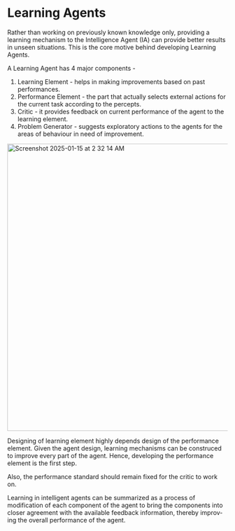 
# Learning Agents

Rather than working on previously known knowledge only, providing a learning mechanism to the Intelligence Agent (IA) can provide better results in unseen situations. This is the core motive behind developing Learning Agents.

A Learning Agent has 4 major components - 

1) Learning Element - helps in making improvements based on past performances.
2) Performance Element - the part that actually selects external actions for the current task according to the percepts.
3) Critic - it provides feedback on current performance of the agent to the learning element.
4) Problem Generator - suggests exploratory actions to the agents for the areas of behaviour in need of improvement.

<img width="656" alt="Screenshot 2025-01-15 at 2 32 14 AM" src="https://github.com/user-attachments/assets/7cfcfbe8-70a8-4121-8c83-fc9266d3e5aa" />


Designing of learning element highly depends design of the performance element. Given the agent design, learning mechanisms can be construced to improve every part of the agent. Hence, developing the performance element is the first step.

Also, the performance standard should remain fixed for the critic to work on.

Learning in intelligent agents can be summarized as a process of modification of each component of the agent to bring the components into closer agreement with the available feedback information, thereby improv- ing the overall performance of the agent.




